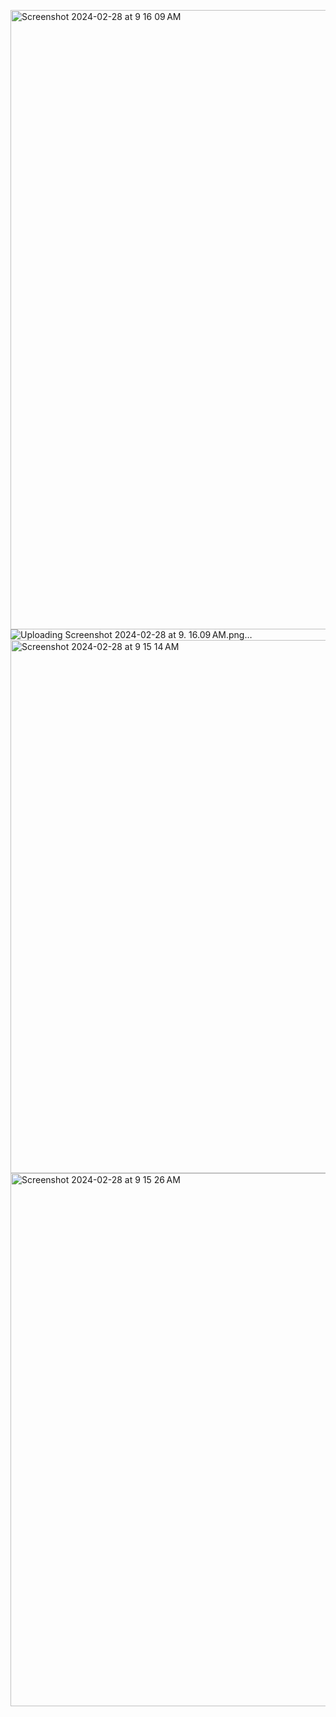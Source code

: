 <img width="991" alt="Screenshot 2024-02-28 at 9 16 09 AM" src="https://github.com/arcillamarianec/Relationships-2/assets/113504877/84fede81-8011-4cad-878c-093bdcf5490a">![Uploading Screenshot 2024-02-28 at 9.<img width="853" alt="Screenshot 2024-02-28 at 9 15 32 AM" src="https://github.com/arcillamarianec/Relationships-2/assets/113504877/5f11370c-7dad-413a-9324-6bcad5403df4">
16.09 AM.png…]()<img width="853" alt="Screenshot 2024-02-28 at 9 15 14 AM" src="https://github.com/arcillamarianec/Relationships-2/assets/113504877/645c06eb-1edd-4b50-b691-11df53584d81">
<img width="853" alt="Screenshot 2024-02-28 at 9 15 26 AM" src="https://github.com/arcillamarianec/Relationships-2/assets/113504877/b9278286-269d-477a-a7d2-3be8c2aee564">

